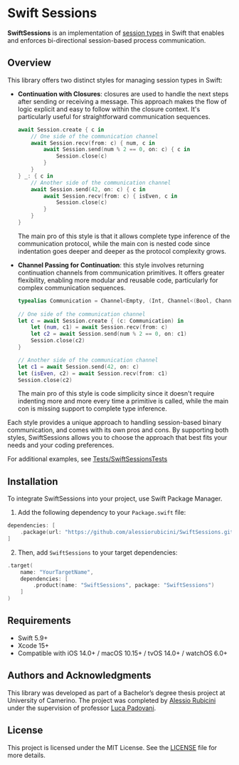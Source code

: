 # Swift Sessions

**SwiftSessions** is an implementation of [session types](https://en.wikipedia.org/wiki/Session_type) in Swift that enables and enforces bi-directional session-based process communication.

## Overview

This library offers two distinct styles for managing session types in Swift:
- **Continuation with Closures**: closures are used to handle the next steps after sending or receiving a message. This approach makes the flow of logic explicit and easy to follow within the closure context. It's particularly useful for straightforward communication sequences. 
    
    ```swift
    await Session.create { c in
        // One side of the communication channel
        await Session.recv(from: c) { num, c in
            await Session.send(num % 2 == 0, on: c) { c in
                Session.close(c)
            }
        }
    } _: { c in
        // Another side of the communication channel
        await Session.send(42, on: c) { c in
            await Session.recv(from: c) { isEven, c in
                Session.close(c)
            }
        }   
    }
    ```
    
    The main pro of this style is that it allows complete type inference of the communication protocol, while the main con is nested code since indentation goes deeper and deeper as the protocol complexity grows.
    
- **Channel Passing for Continuation**: this style involves returning continuation channels from communication primitives. It offers greater flexibility, enabling more modular and reusable code, particularly for complex communication sequences.

    ```swift
    typealias Communication = Channel<Empty, (Int, Channel<(Bool, Channel<Empty, Empty>), Empty>)>
        
    // One side of the communication channel
    let c = await Session.create { (c: Communication) in
        let (num, c1) = await Session.recv(from: c)
        let c2 = await Session.send(num % 2 == 0, on: c1)
        Session.close(c2)
    }

    // Another side of the communication channel
    let c1 = await Session.send(42, on: c)
    let (isEven, c2) = await Session.recv(from: c1)
    Session.close(c2)
    ```
    
    The main pro of this style is code simplicity since it doesn't require indenting more and more every time a primitive is called, while the main con is missing support to complete type inference.

 Each style provides a unique approach to handling session-based binary communication, and comes with its own pros and cons. By supporting both styles, SwiftSessions allows you to choose the approach that best fits your needs and your coding preferences.

For additional examples, see [Tests/SwiftSessionsTests](Tests/SwiftSessionsTests)

## Installation

To integrate SwiftSessions into your project, use Swift Package Manager. 

1. Add the following dependency to your `Package.swift` file:

```swift
dependencies: [
    .package(url: "https://github.com/alessiorubicini/SwiftSessions.git", .upToNextMajor(from: "1.0.0"))
]
```

2. Then, add `SwiftSessions` to your target dependencies:

```swift
.target(
    name: "YourTargetName",
    dependencies: [
        .product(name: "SwiftSessions", package: "SwiftSessions")
    ]
)

```

## Requirements

- Swift 5.9+
- Xcode 15+
- Compatible with iOS 14.0+ / macOS 10.15+ / tvOS 14.0+ / watchOS 6.0+

## Authors and Acknowledgments

This library was developed as part of a Bachelor’s degree thesis project at University of Camerino. The project was completed by [Alessio Rubicini](https://github.com/alessiorubicini) under the supervision of professor [Luca Padovani](https://github.com/boystrange).

## License

This project is licensed under the MIT License. See the [LICENSE](LICENSE) file for more details.
